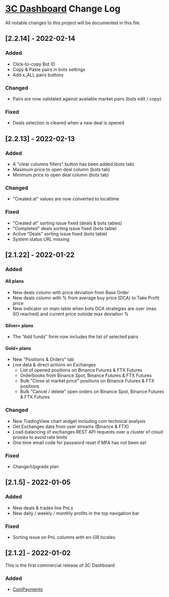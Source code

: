 # [3C Dashboard](https://www.3cdashboard.com) Change Log
All notable changes to this project will be documented in this file.


## [2.2.14] - 2022-02-14
 
### Added
- Click-to-copy Bot ID
- Copy & Paste pairs in bots settings
- Add x_ALL pairs buttons
 
### Changed
- Pairs are now validated against available market pairs (bots edit / copy)

### Fixed
- Deals selection is cleared when a new deal is opened


## [2.2.13] - 2022-02-13
 
### Added
- A "clear columns filters" button has been added (bots tab)
- Maximum price to open deal column (bots tab)
- Minimum price to open deal column (bots tab)
 
### Changed
- "Created at" values are now converted to localtime
 
### Fixed
- "Created at" sorting issue fixed (deals & bots tables)
- "Completed" deals sorting issue fixed (bots table)
- Active "Deals" sorting issue fixed (bots table)
- System status URL missing

 
## [2.1.22] - 2022-01-22
 
### Added
#### All plans
- New deals column with price deviation from Base Order
- New deals column with % from average buy price (DCA) to Take Profit price
- New indicator on main table when bots DCA strategies are over (max. SO reached) and current price outside max deviation %
  
#### Silver+ plans
- The "Add funds" form now includes the list of selected pairs

#### Gold+ plans
- New "Positions & Orders" tab
- Live data & direct actions on Exchanges
  - List of opened positions on Binance Futures & FTX Futures
  - Orderbooks from Binance Spot, Binance Futures & FTX Futures
  - Bulk "Close at market price" positions on Binance Futures & FTX positions
  - Bulk "Cancel / delete" open orders on Binance Spot, Binance Futures & FTX Futures
 
### Changed
- New TradingView chart widget including coin technical analysis
- Get Exchanges data from user streams (Binance & FTX)
- Load-balancing of exchanges REST API requests over a cluster of cloud proxies to avoid rate limits
- One time email code for password reset if MFA has not been set
 
### Fixed
- Change/Upgrade plan


## [2.1.5] - 2022-01-05

### Added
- New deals & trades live PnLs
- New daily / weekly / monthly profits in the top navigation bar

### Fixed
- Sorting issue on PnL columns with en-GB locales

 
## [2.1.2] - 2022-01-02
 
This is the first commercial release of 3C Dashboard
   
### Added
- [CoinPayments](https://coinpayments.net)
